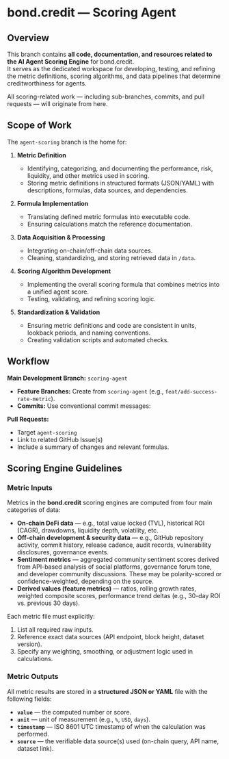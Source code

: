 # bond.credit — Scoring Agent

## Overview
This branch contains **all code, documentation, and resources related to the AI Agent Scoring Engine** for bond.credit.  
It serves as the dedicated workspace for developing, testing, and refining the metric definitions, scoring algorithms, and data pipelines that determine creditworthiness for agents.

All scoring-related work — including sub-branches, commits, and pull requests — will originate from here.

## Scope of Work
The `agent-scoring` branch is the home for:

1. **Metric Definition**  
   - Identifying, categorizing, and documenting the performance, risk, liquidity, and other metrics used in scoring.
   - Storing metric definitions in structured formats (JSON/YAML) with descriptions, formulas, data sources, and dependencies.

2. **Formula Implementation**  
   - Translating defined metric formulas into executable code.
   - Ensuring calculations match the reference documentation.

3. **Data Acquisition & Processing**  
   - Integrating on-chain/off-chain data sources.
   - Cleaning, standardizing, and storing retrieved data in `/data`.

4. **Scoring Algorithm Development**  
   - Implementing the overall scoring formula that combines metrics into a unified agent score.
   - Testing, validating, and refining scoring logic.

5. **Standardization & Validation**  
   - Ensuring metric definitions and code are consistent in units, lookback periods, and naming conventions.
   - Creating validation scripts and automated checks.

## Workflow
**Main Development Branch:** `scoring-agent`
- **Feature Branches:** Create from `scoring-agent` (e.g., `feat/add-success-rate-metric`).
- **Commits:** Use conventional commit messages:

**Pull Requests:**
- Target `agent-scoring`
- Link to related GitHub Issue(s)
- Include a summary of changes and relevant formulas.

## Scoring Engine Guidelines

### Metric Inputs
Metrics in the **bond.credit** scoring engines are computed from four main categories of data:

- **On-chain DeFi data** — e.g., total value locked (TVL), historical ROI (CAGR), drawdowns, liquidity depth, volatility, etc.
- **Off-chain development & security data** — e.g., GitHub repository activity, commit history, release cadence, audit records, vulnerability disclosures, governance events.
- **Sentiment metrics** — aggregated community sentiment scores derived from API-based analysis of social platforms, governance forum tone, and developer community discussions. These may be polarity-scored or confidence-weighted, depending on the source.
- **Derived values (feature metrics)** — ratios, rolling growth rates, weighted composite scores, performance trend deltas (e.g., 30-day ROI vs. previous 30 days).

Each metric file must explicitly:
1. List all required raw inputs.
2. Reference exact data sources (API endpoint, block height, dataset version).
3. Specify any weighting, smoothing, or adjustment logic used in calculations.

### Metric Outputs
All metric results are stored in a **structured JSON or YAML** file with the following fields:

- **`value`** — the computed number or score.
- **`unit`** — unit of measurement (e.g., `%`, `USD`, `days`).
- **`timestamp`** — ISO 8601 UTC timestamp of when the calculation was performed.
- **`source`** — the verifiable data source(s) used (on-chain query, API name, dataset link).
